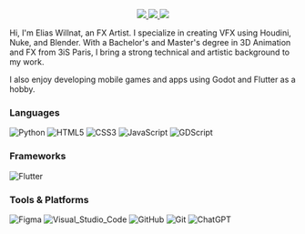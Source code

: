 <style>
a img {
    border: none;
}
</style>

<p align="center">
	<a href="https://www.linkedin.com/in/eliaswillnat/">
		<img src="https://img.shields.io/badge/LinkedIn-0077B5?style=for-the-badge&logo=linkedin&logoColor=white" />
	</a>
	<a href="https://instagram.com/eliaswillnat">
		<img src="https://img.shields.io/badge/Instagram-E4405F?style=for-the-badge&logo=instagram&logoColor=white" />
	</a>   
  <a href="mailto:elias.willnat@gmail.com">
		<img src="https://img.shields.io/badge/Gmail-D14836?style=for-the-badge&logo=gmail&logoColor=white" />
	</a>
</p>


Hi, I'm Elias Willnat, an FX Artist. I specialize in creating VFX using Houdini, Nuke, and Blender. With a Bachelor's and Master's degree in 3D Animation and FX from 3iS Paris, I bring a strong technical and artistic background to my work.

I also enjoy developing mobile games and apps using Godot and Flutter as a hobby.

### Languages

![Python](https://img.shields.io/badge/Python-FFD43B?style=for-the-badge&logo=python&logoColor=306998)
![HTML5](https://img.shields.io/badge/HTML5-E34F26?style=for-the-badge&logo=html5&logoColor=white)
![CSS3](https://img.shields.io/badge/CSS3-1572B6?style=for-the-badge&logo=css3&logoColor=white)
![JavaScript](https://img.shields.io/badge/JavaScript-323330?style=for-the-badge&logo=javascript&logoColor=F7DF1E)
![GDScript](https://img.shields.io/badge/GDScript-478CBF?style=for-the-badge&logo=godot-engine&logoColor=white)

### Frameworks

![Flutter](https://img.shields.io/badge/Flutter-02569B?style=for-the-badge&logo=flutter&logoColor=white)

### Tools & Platforms

![Figma](https://img.shields.io/badge/Figma-F24E1E?style=for-the-badge&logo=figma&logoColor=white)
![Visual_Studio_Code](https://img.shields.io/badge/Visual_Studio_Code-0078D4?style=for-the-badge&logo=visual%20studio%20code&logoColor=white)
![GitHub](https://img.shields.io/badge/GitHub-100000?style=for-the-badge&logo=github&logoColor=white)
![Git](https://img.shields.io/badge/Git-F05032?style=for-the-badge&logo=git&logoColor=white)
![ChatGPT](https://img.shields.io/badge/ChatGPT-00A67E?style=for-the-badge&logo=openai&logoColor=white)

<br />
<br /> 

[linkedin]: https://linkedin.com/in/eliaswillnat
[youtube]: https://www.youtube.com/@EliasWillnat/shorts
[instagram]: https://instagram.com/eliaswillnat
